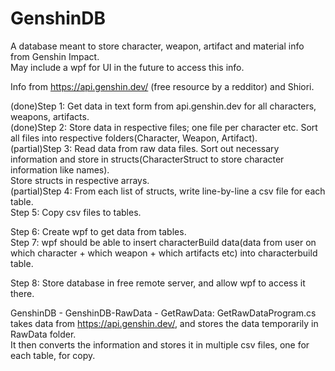 # GenshinDB
A database meant to store character, weapon, artifact and material info from Genshin Impact.  
May include a wpf for UI in the future to access this info.  

Info from https://api.genshin.dev/ (free resource by a redditor) and Shiori.  

(done)Step 1: Get data in text form from api.genshin.dev for all characters, weapons, artifacts.   
(done)Step 2: Store data in respective files; one file per character etc. Sort all files into respective folders(Character, Weapon, Artifact).  
(partial)Step 3: Read data from raw data files. Sort out necessary information and store in structs(CharacterStruct to store character information like names).  
                 Store structs in respective arrays.  
(partial)Step 4: From each list of structs, write line-by-line a csv file for each table.  
Step 5: Copy csv files to tables.  

Step 6: Create wpf to get data from tables.  
Step 7: wpf should be able to insert characterBuild data(data from user on which character + which weapon + which artifacts etc) into characterbuild table.  

Step 8: Store database in free remote server, and allow wpf to access it there.

GenshinDB - GenshinDB-RawData - GetRawData: GetRawDataProgram.cs takes data from https://api.genshin.dev/, and stores the data temporarily in RawData folder.   
It then converts the information and stores it in multiple csv files, one for each table, for copy.  
